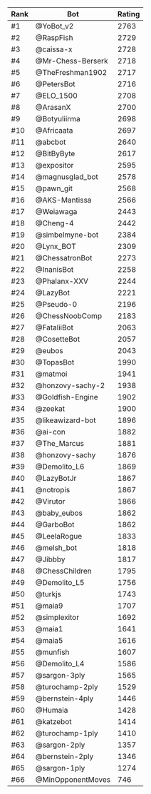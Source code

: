 Rank|Bot|Rating
---|---|---
#1|@YoBot_v2|2763
#2|@RaspFish|2729
#3|@caissa-x|2728
#4|@Mr-Chess-Berserk|2718
#5|@TheFreshman1902|2717
#6|@PetersBot|2716
#7|@ELO_1500|2708
#8|@ArasanX|2700
#9|@Botyuliirma|2698
#10|@Africaata|2697
#11|@abcbot|2640
#12|@BitByByte|2617
#13|@expositor|2595
#14|@magnusglad_bot|2578
#15|@pawn_git|2568
#16|@AKS-Mantissa|2566
#17|@Weiawaga|2443
#18|@Cheng-4|2442
#19|@simbelmyne-bot|2384
#20|@Lynx_BOT|2309
#21|@ChessatronBot|2273
#22|@InanisBot|2258
#23|@Phalanx-XXV|2244
#24|@LazyBot|2221
#25|@Pseudo-0|2196
#26|@ChessNoobComp|2183
#27|@FataliiBot|2063
#28|@CosetteBot|2057
#29|@eubos|2043
#30|@TopasBot|1990
#31|@matmoi|1941
#32|@honzovy-sachy-2|1938
#33|@Goldfish-Engine|1902
#34|@zeekat|1900
#35|@likeawizard-bot|1896
#36|@ai-con|1882
#37|@The_Marcus|1881
#38|@honzovy-sachy|1876
#39|@Demolito_L6|1869
#40|@LazyBotJr|1867
#41|@notropis|1867
#42|@Virutor|1866
#43|@baby_eubos|1862
#44|@GarboBot|1862
#45|@LeelaRogue|1833
#46|@melsh_bot|1818
#47|@Jibbby|1817
#48|@ChessChildren|1795
#49|@Demolito_L5|1756
#50|@turkjs|1743
#51|@maia9|1707
#52|@simplexitor|1692
#53|@maia1|1641
#54|@maia5|1616
#55|@munfish|1607
#56|@Demolito_L4|1586
#57|@sargon-3ply|1565
#58|@turochamp-2ply|1529
#59|@bernstein-4ply|1446
#60|@Humaia|1428
#61|@katzebot|1414
#62|@turochamp-1ply|1410
#63|@sargon-2ply|1357
#64|@bernstein-2ply|1346
#65|@sargon-1ply|1274
#66|@MinOpponentMoves|746
